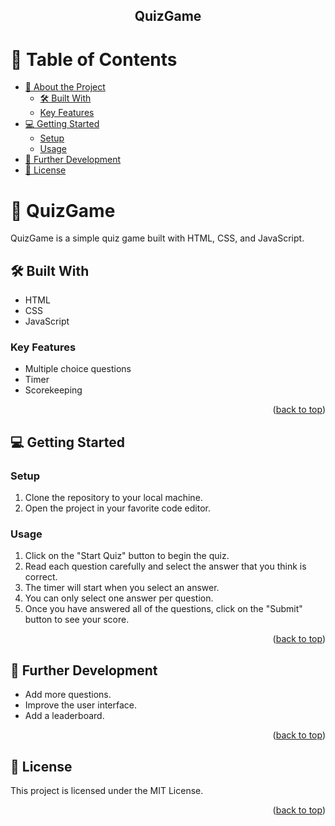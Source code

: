 <a name="readme-top"></a>

<div align="center">
  
  <h2><b> QuizGame</b></h3>

</div>

<!-- TABLE OF CONTENTS -->

# 📗 Table of Contents

- [📖 About the Project](#about-project)
  - [🛠 Built With](#built-with)
  - [Key Features](#key-features)
- [💻 Getting Started](#getting-started)
  - [Setup](#setup)
  - [Usage](#usage)
- [🔧 Further Development](#further-development)
- [📝 License](#license)

# 📖 QuizGame <a name="about-project"></a>

QuizGame is a simple quiz game built with HTML, CSS, and JavaScript.

## 🛠 Built With <a name="built-with"></a>

- HTML
- CSS
- JavaScript

### Key Features <a name="key-features"></a>

- Multiple choice questions
- Timer
- Scorekeeping

<p align="right">(<a href="#readme-top">back to top</a>)</p>

<!-- GETTING STARTED -->

## 💻 Getting Started <a name="getting-started"></a>

### Setup

1. Clone the repository to your local machine.
2. Open the project in your favorite code editor.

### Usage

1. Click on the "Start Quiz" button to begin the quiz.
2. Read each question carefully and select the answer that you think is correct.
3. The timer will start when you select an answer.
4. You can only select one answer per question.
5. Once you have answered all of the questions, click on the "Submit" button to see your score.

<p align="right">(<a href="#readme-top">back to top</a>)</p>

<!-- FURTHER DEVELOPMENT -->

## 🔧 Further Development <a name="further-development"></a>

- Add more questions.
- Improve the user interface.
- Add a leaderboard.

<p align="right">(<a href="#readme-top">back to top</a>)</p>

<!-- LICENSE -->

## 📝 License <a name="license"></a>

This project is licensed under the MIT License.

<p align="right">(<a href="#readme-top">back to top</a>)</p>
